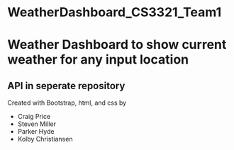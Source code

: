 # WeatherDashboard_CS3321_Team1

<h1>Weather Dashboard to show current weather for any input location</h1>
<h2>API in seperate repository</h2>

Created with Bootstrap, html, and css by<br />

<ul>
    <li>Craig Price</li>
    <li>Steven Miller</li>
    <li>Parker Hyde</li>
    <li>Kolby Christiansen</li>
</ul>